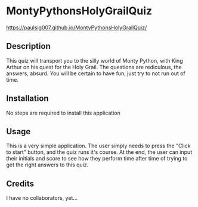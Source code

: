 # MontyPythonsHolyGrailQuiz

https://paulsig007.github.io/MontyPythonsHolyGrailQuiz/

## Description

This quiz will transport you to the silly world of Monty Python, with King Arthur on his quest for the Holy Grail. The questions are rediculous, the answers, absurd. You will be certain to have fun, just try to not run out of time.

## Installation

No steps are required to install this application

## Usage

This is a very simple application. The user simply needs to press the "Click to start" button, and the quiz runs it's course. At the end, the user can input their initials and score to see how they perform time after time of trying to get the right answers to this quiz.

## Credits

I have no collaborators, yet...
